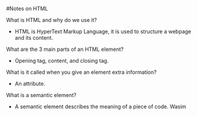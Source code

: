 #Notes on HTML

What is HTML and why do we use it?

- HTML is HyperText Markup Language, it is used to structure a webpage and its content.

What are the 3 main parts of an HTML element?

- Opening tag, content, and closing tag.

What is it called when you give an element extra information?

- An attribute.

What is a semantic element?

- A semantic element describes the meaning of a piece of code.
Wasim